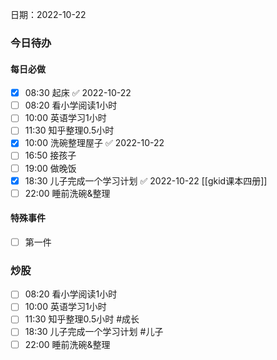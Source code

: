 日期：2022-10-22

### 今日待办
#### 每日必做
- [x] 08:30 起床 ✅ 2022-10-22
- [ ]  08:20 看小学阅读1小时
- [ ] 10:00 英语学习1小时
- [ ] 11:30 知乎整理0.5小时
- [x] 10:00 洗碗整理屋子 ✅ 2022-10-22
- [ ] 16:50 接孩子 
- [ ] 19:00 做晚饭
- [x] 18:30 儿子完成一个学习计划 ✅ 2022-10-22
[[gkid课本四册]]
- [ ] 22:00 睡前洗碗&整理

#### 特殊事件
- [ ] 第一件 

### 炒股



- [ ] 08:20 看小学阅读1小时
- [ ] 10:00 英语学习1小时
- [ ] 11:30 知乎整理0.5小时 #成长
- [ ] 18:30 儿子完成一个学习计划 #儿子
- [ ] 22:00 睡前洗碗&整理